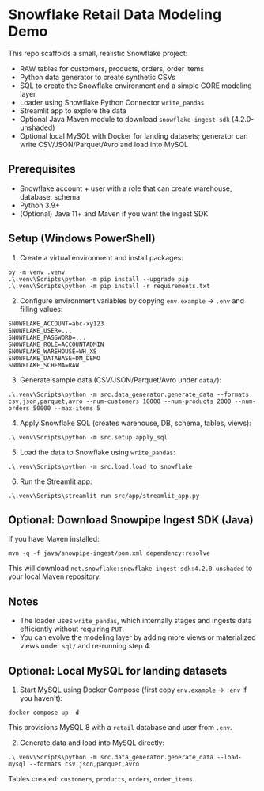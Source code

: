 # Snowflake Retail Data Modeling Demo

This repo scaffolds a small, realistic Snowflake project:

- RAW tables for customers, products, orders, order items
- Python data generator to create synthetic CSVs
- SQL to create the Snowflake environment and a simple CORE modeling layer
- Loader using Snowflake Python Connector `write_pandas`
- Streamlit app to explore the data
- Optional Java Maven module to download `snowflake-ingest-sdk` (4.2.0-unshaded)
 - Optional local MySQL with Docker for landing datasets; generator can write CSV/JSON/Parquet/Avro and load into MySQL

## Prerequisites

- Snowflake account + user with a role that can create warehouse, database, schema
- Python 3.9+
- (Optional) Java 11+ and Maven if you want the ingest SDK

## Setup (Windows PowerShell)

1. Create a virtual environment and install packages:

```
py -m venv .venv
.\.venv\Scripts\python -m pip install --upgrade pip
.\.venv\Scripts\python -m pip install -r requirements.txt
```

2. Configure environment variables by copying `env.example` → `.env` and filling values:

```
SNOWFLAKE_ACCOUNT=abc-xy123
SNOWFLAKE_USER=...
SNOWFLAKE_PASSWORD=...
SNOWFLAKE_ROLE=ACCOUNTADMIN
SNOWFLAKE_WAREHOUSE=WH_XS
SNOWFLAKE_DATABASE=DM_DEMO
SNOWFLAKE_SCHEMA=RAW
```

3. Generate sample data (CSV/JSON/Parquet/Avro under `data/`):

```
.\.venv\Scripts\python -m src.data_generator.generate_data --formats csv,json,parquet,avro --num-customers 10000 --num-products 2000 --num-orders 50000 --max-items 5
```

4. Apply Snowflake SQL (creates warehouse, DB, schema, tables, views):

```
.\.venv\Scripts\python -m src.setup.apply_sql
```

5. Load the data to Snowflake using `write_pandas`:

```
.\.venv\Scripts\python -m src.load.load_to_snowflake
```

6. Run the Streamlit app:

```
.\.venv\Scripts\streamlit run src/app/streamlit_app.py
```

## Optional: Download Snowpipe Ingest SDK (Java)

If you have Maven installed:

```
mvn -q -f java/snowpipe-ingest/pom.xml dependency:resolve
```

This will download `net.snowflake:snowflake-ingest-sdk:4.2.0-unshaded` to your local Maven repository.

## Notes

- The loader uses `write_pandas`, which internally stages and ingests data efficiently without requiring `PUT`.
- You can evolve the modeling layer by adding more views or materialized views under `sql/` and re-running step 4. 

## Optional: Local MySQL for landing datasets

1. Start MySQL using Docker Compose (first copy `env.example` → `.env` if you haven't):

```
docker compose up -d
```

This provisions MySQL 8 with a `retail` database and user from `.env`.

2. Generate data and load into MySQL directly:

```
.\.venv\Scripts\python -m src.data_generator.generate_data --load-mysql --formats csv,json,parquet,avro
```

Tables created: `customers`, `products`, `orders`, `order_items`.